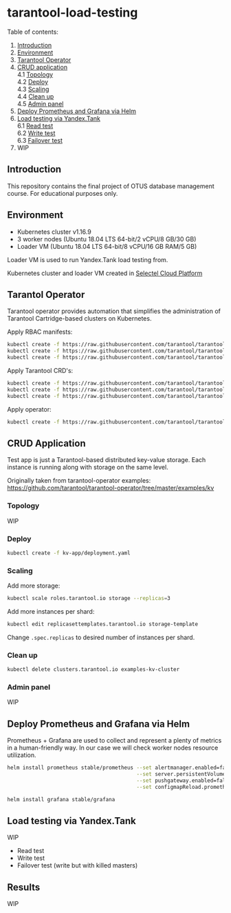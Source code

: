 # tarantool-load-testing

Table of contents:
1. [Introduction](#introduction)
2. [Environment](#environment)
3. [Tarantool Operator](#tarantol-operator)
4. [CRUD application](#crud-application)  
  4.1 [Topology](#topology)  
  4.2 [Deploy](#deploy)  
  4.3 [Scaling](#scaling)  
  4.4 [Clean up](#clean-up)  
  4.5 [Admin panel](#admin-panel)
5. [Deploy Prometheus and Grafana via Helm](#deploy-prometheus-and-grafana-via-helm)
6. [Load testing via Yandex.Tank](#load-testing-via-yandextank)  
  6.1 [Read test](#read-test)  
  6.2 [Write test](#write-test)  
  6.3 [Failover test](#failover-test)
7. WIP

## Introduction

This repository contains the final project of OTUS database management course.
For educational purposes only.

## Environment

- Kubernetes cluster v1.16.9
- 3 worker nodes (Ubuntu 18.04 LTS 64-bit/2 vCPU/8 GB/30 GB)
- Loader VM (Ubuntu 18.04 LTS 64-bit/8 vCPU/16 GB RAM/5 GB)  

Loader VM is used to run Yandex.Tank load testing from.

Kubernetes cluster and loader VM created in [Selectel Cloud Platform](https://selectel.ru/en/services/cloud/)

## Tarantol Operator

Tarantool operator provides automation that simplifies the administration of Tarantool 
Cartridge-based clusters on Kubernetes.

Apply RBAC manifests:
```bash
kubectl create -f https://raw.githubusercontent.com/tarantool/tarantool-operator/0.0.1/deploy/service_account.yaml
kubectl create -f https://raw.githubusercontent.com/tarantool/tarantool-operator/0.0.1/deploy/role.yaml
kubectl create -f https://raw.githubusercontent.com/tarantool/tarantool-operator/0.0.1/deploy/role_binding.yaml
```

Apply Tarantool CRD's:
```bash
kubectl create -f https://raw.githubusercontent.com/tarantool/tarantool-operator/0.0.1/deploy/crds/tarantool_v1alpha1_cluster_crd.yaml
kubectl create -f https://raw.githubusercontent.com/tarantool/tarantool-operator/0.0.1/deploy/crds/tarantool_v1alpha1_role_crd.yaml
kubectl create -f https://raw.githubusercontent.com/tarantool/tarantool-operator/0.0.1/deploy/crds/tarantool_v1alpha1_replicasettemplate_crd.yaml
``` 

Apply operator:
```bash
kubectl create -f https://raw.githubusercontent.com/tarantool/tarantool-operator/0.0.1/deploy/operator.yaml
```

## CRUD Application

Test app is just a Tarantool-based distributed key-value storage. 
Each instance is running along with storage on the same level.

Originally taken from tarantool-operator examples:
https://github.com/tarantool/tarantool-operator/tree/master/examples/kv

### Topology

WIP

### Deploy

```bash
kubectl create -f kv-app/deployment.yaml
```

### Scaling

Add more storage:
```bash
kubectl scale roles.tarantool.io storage --replicas=3
``` 

Add more instances per shard:
```bash
kubectl edit replicasettemplates.tarantool.io storage-template
```

Change ```.spec.replicas``` to desired number of instances per shard.

### Clean up

```bash
kubectl delete clusters.tarantool.io examples-kv-cluster
```

### Admin panel

WIP

## Deploy Prometheus and Grafana via Helm

Prometheus + Grafana are used to collect and represent a plenty of metrics in a human-friendly way. 
In our case we will check worker nodes resource utilization.

```bash
helm install prometheus stable/prometheus --set alertmanager.enabled=false \
                                          --set server.persistentVolume.enabled=false \
                                          --set pushgateway.enabled=false \
                                          --set configmapReload.prometheus.enabled=false
```

```bash
helm install grafana stable/grafana
```

## Load testing via Yandex.Tank

WIP

- Read test
- Write test
- Failover test (write but with killed masters)

## Results

WIP
